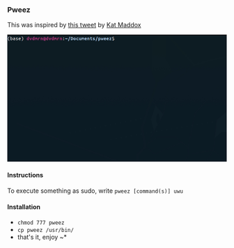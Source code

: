 ### Pweez

This was inspired by [this tweet](https://twitter.com/ctrlshifti/status/1160812366293901314) by [Kat Maddox](https://twitter.com/ctrlshifti)

![gif of pweezeuwu in action](pweez-anim.gif?raw=true "Pweez")

#### Instructions
To execute something as sudo, write `pweez [command(s)] uwu`

#### Installation
* `chmod 777 pweez`
* `cp pweez /usr/bin/`
* that's it, enjoy ~*
